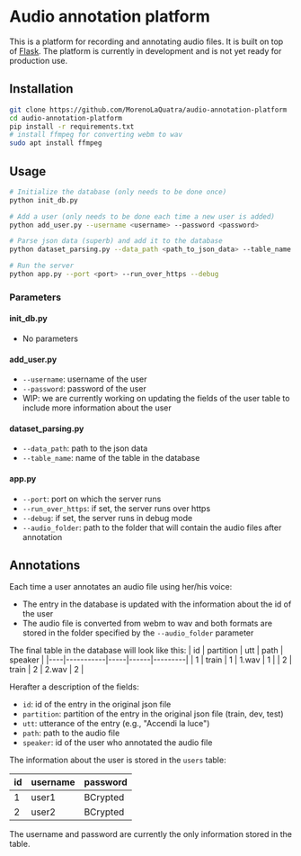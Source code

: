 # Audio annotation platform

This is a platform for recording and annotating audio files. It is built on top of [Flask](https://flask.palletsprojects.com/en/2.2.x/).
The platform is currently in development and is not yet ready for production use.

## Installation
```bash
git clone https://github.com/MorenoLaQuatra/audio-annotation-platform
cd audio-annotation-platform
pip install -r requirements.txt
# install ffmpeg for converting webm to wav
sudo apt install ffmpeg
```

## Usage
```bash
# Initialize the database (only needs to be done once)
python init_db.py

# Add a user (only needs to be done each time a new user is added)
python add_user.py --username <username> --password <password>

# Parse json data (superb) and add it to the database
python dataset_parsing.py --data_path <path_to_json_data> --table_name <name_of_table>

# Run the server
python app.py --port <port> --run_over_https --debug
```

### Parameters

#### init_db.py
- No parameters

#### add_user.py
- `--username`: username of the user
- `--password`: password of the user
- WIP: we are currently working on updating the fields of the user table to include more information about the user

#### dataset_parsing.py
- `--data_path`: path to the json data
- `--table_name`: name of the table in the database

#### app.py
- `--port`: port on which the server runs
- `--run_over_https`: if set, the server runs over https
- `--debug`: if set, the server runs in debug mode
- `--audio_folder`: path to the folder that will contain the audio files after annotation

## Annotations

Each time a user annotates an audio file using her/his voice:
- The entry in the database is updated with the information about the id of the user
- The audio file is converted from webm to wav and both formats are stored in the folder specified by the `--audio_folder` parameter

The final table in the database will look like this:
| id | partition | utt | path | speaker |
|----|-----------|-----|------|---------|
| 1  | train     | 1   | 1.wav | 1       |
| 2  | train     | 2   | 2.wav | 2       |

Herafter a description of the fields:
- `id`: id of the entry in the original json file
- `partition`: partition of the entry in the original json file (train, dev, test)
- `utt`: utterance of the entry (e.g., "Accendi la luce")
- `path`: path to the audio file
- `speaker`: id of the user who annotated the audio file

The information about the user is stored in the `users` table:

| id | username | password |
|----|----------|----------|
| 1  | user1    | BCrypted |
| 2  | user2    | BCrypted |

The username and password are currently the only information stored in the table.